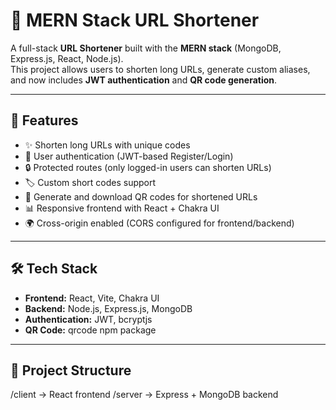 # 🔗 MERN Stack URL Shortener

A full-stack **URL Shortener** built with the **MERN stack** (MongoDB, Express.js, React, Node.js).  
This project allows users to shorten long URLs, generate custom aliases, and now includes **JWT authentication** and **QR code generation**.

---

## 🚀 Features
- ✨ Shorten long URLs with unique codes  
- 🔑 User authentication (JWT-based Register/Login)  
- 🔒 Protected routes (only logged-in users can shorten URLs)  
- 🏷️ Custom short codes support  
- 📱 Generate and download QR codes for shortened URLs  
- 📊 Responsive frontend with React + Chakra UI  
- 🌍 Cross-origin enabled (CORS configured for frontend/backend)  

---

## 🛠️ Tech Stack
- **Frontend:** React, Vite, Chakra UI  
- **Backend:** Node.js, Express.js, MongoDB  
- **Authentication:** JWT, bcryptjs  
- **QR Code:** qrcode npm package  

---

## 📂 Project Structure
/client → React frontend
/server → Express + MongoDB backend
